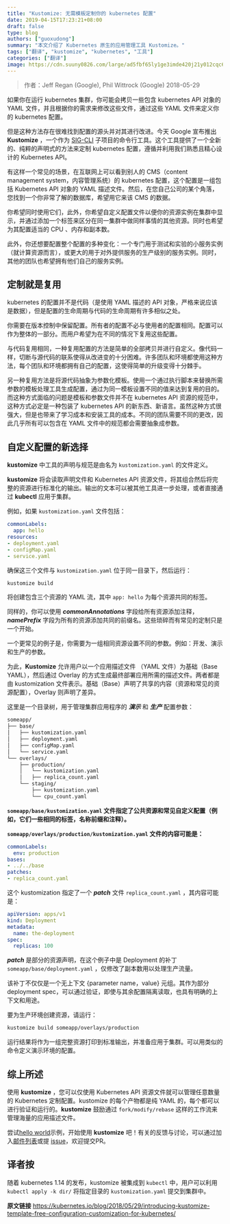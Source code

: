 ```yaml
---
title: "Kustomize: 无需模板定制你的 kubernetes 配置"
date: 2019-04-15T17:23:21+08:00
draft: false
type: blog
authors: ["guoxudong"]
summary: "本文介绍了 Kubernetes 原生的应用管理工具 Kustomize。"
tags: ["翻译", "kustomize", "kubernetes", "工具"]
categories: ["翻译"]
image: https://cdn.suuny0826.com/large/ad5fbf65ly1ge3imde420j21y012cqc6.jpg
---
```

> 作者：Jeff Regan (Google), Phil Wittrock (Google) 2018-05-29

如果你在运行 kubernetes 集群，你可能会拷贝一些包含 kubernetes API 对象的 YAML 文件，并且根据你的需求来修改这些文件，通过这些 YAML 文件来定义你的 kubernetes 配置。

但是这种方法存在很难找到配置的源头并对其进行改进。今天 Google 宣布推出 **Kustomize** ，一个作为 [SIG-CLI](https://github.com/kubernetes/community/tree/master/sig-cli) 子项目的命令行工具。这个工具提供了一个全新的、纯粹的声明式的方法来定制 kubernetes 配置，遵循并利用我们熟悉且精心设计的 Kubernetes API。

有这样一个常见的场景，在互联网上可以看到别人的 CMS（content management system，内容管理系统）的 kubernetes 配置，这个配置是一组包括 Kubernetes API 对象的 YAML 描述文件。然后，在您自己公司的某个角落，您找到一个你非常了解的数据库，希望用它来该 CMS 的数据。

你希望同时使用它们，此外，你希望自定义配置文件以便你的资源实例在集群中显示，并通过添加一个标签来区分在同一集群中做同样事情的其他资源。同时也希望为其配置适当的 CPU 、内存和副本数。

此外，你还想要配置整个配置的多种变化：一个专门用于测试和实验的小服务实例（就计算资源而言），或更大的用于对外提供服务的生产级别的服务实例。同时，其他的团队也希望拥有他们自己的服务实例。

## 定制就是复用
kubernetes 的配置并不是代码（是使用 YAML 描述的 API 对象，严格来说应该是数据），但是配置的生命周期与代码的生命周期有许多相似之处。

你需要在版本控制中保留配置。所有者的配置不必与使用者的配置相同。配置可以作为整体的一部分。而用户希望为在不同的情况下复用这些配置。

与代码复用相同，一种复用配置的方法是简单的全部拷贝并进行自定义。像代码一样，切断与源代码的联系使得从改进变的十分困难。许多团队和环境都使用这种方法，每个团队和环境都拥有自己的配置，这使得简单的升级变得十分棘手。

另一种复用方法是将源代码抽象为参数化模板。使用一个通过执行脚本来替换所需参数的模板处理工具生成配置，通过为同一模板设置不同的值来达到复用的目的。而这种方式面临的问题是模板和参数文件并不在 kubernetes API 资源的规范中，这种方式必定是一种包装了 kubernetes API 的新东西、新语言。虽然这种方式很强大，但是也带来了学习成本和安装工具的成本。不同的团队需要不同的更改，因此几乎所有可以包含在 YAML 文件中的规范都会需要抽象成参数。

## 自定义配置的新选择
**kustomize** 中工具的声明与规范是由名为 ```kustomization.yaml``` 的文件定义。

**kustomize** 将会读取声明文件和 Kubernetes API 资源文件，将其组合然后将完整的资源进行标准化的输出。输出的文本可以被其他工具进一步处理，或者直接通过 **kubectl** 应用于集群。

例如，如果 ```kustomization.yaml``` 文件包括：

```yaml
commonLabels:
  app: hello
resources:
- deployment.yaml
- configMap.yaml
- service.yaml
```

确保这三个文件与 ```kustomization.yaml``` 位于同一目录下，然后运行：

```bash
kustomize build
```

将创建包含三个资源的 YAML 流，其中 ```app: hello``` 为每个资源共同的标签。

同样的，你可以使用 ***commonAnnotations*** 字段给所有资源添加注释， ***namePrefix*** 字段为所有的资源添加共同的前缀名。这些琐碎而有常见的定制只是一个开始。

一个更常见的例子是，你需要为一组相同资源设置不同的参数。例如：开发、演示和生产的参数。

为此，**Kustomize** 允许用户以一个应用描述文件 （YAML 文件）为基础（Base YAML），然后通过 Overlay 的方式生成最终部署应用所需的描述文件。两者都是由 kustomization 文件表示。基础（Base）声明了共享的内容（资源和常见的资源配置），Overlay 则声明了差异。

这里是一个目录树，用于管理集群应用程序的 ***演示*** 和 ***生产*** 配置参数：

```bash
someapp/
├── base/
│   ├── kustomization.yaml
│   ├── deployment.yaml
│   ├── configMap.yaml
│   └── service.yaml
└── overlays/
    ├── production/
    │   └── kustomization.yaml
    │   ├── replica_count.yaml
    └── staging/
        ├── kustomization.yaml
        └── cpu_count.yaml
```

**```someapp/base/kustomization.yaml``` 文件指定了公共资源和常见自定义配置（例如，它们一些相同的标签，名称前缀和注释）。**

**```someapp/overlays/production/kustomization.yaml``` 文件的内容可能是：**

```yaml
commonLabels:
  env: production
bases:
- ../../base
patches:
- replica_count.yaml
```

这个 kustomization 指定了一个 ***patch*** 文件 ```replica_count.yaml``` ，其内容可能是：

```yaml
apiVersion: apps/v1
kind: Deployment
metadata:
  name: the-deployment
spec:
  replicas: 100
```

***patch*** 是部分的资源声明，在这个例子中是 Deployment 的补丁 ```someapp/base/deployment.yaml``` ，仅修改了副本数用以处理生产流量。

该补丁不仅仅是一个无上下文 {parameter name，value} 元组。其作为部分 deployment spec，可以通过验证，即使与其余配置隔离读取，也具有明确的上下文和用途。

要为生产环境创建资源，请运行：

```bash
kustomize build someapp/overlays/production
```

运行结果将作为一组完整资源打印到标准输出，并准备应用于集群。可以用类似的命令定义演示环境的配置。

## 综上所述
使用 **kustomize** ，您可以仅使用 Kubernetes API 资源文件就可以管理任意数量的 Kubernetes 定制配置。kustomize 的每个产物都是纯 YAML 的，每个都可以进行验证和运行的。**kustomize** 鼓励通过 `fork/modify/rebase` 这样的工作流来管理海量的应用描述文件。

尝试[hello world](https://github.com/kubernetes-sigs/kustomize/tree/master/examples/helloWorld)示例，开始使用 **kustomize** 吧！有关的反馈与讨论，可以通过加入[邮件列表](https://groups.google.com/g/kustomize)或提 [issue](https://github.com/kubernetes-sigs/kustomize/issues/new)，欢迎提交PR。

## 译者按
随着 kubernetes 1.14 的发布，kustomize 被集成到 ```kubectl``` 中，用户可以利用 ```kubectl apply -k dir/``` 将指定目录的 ```kustomization.yaml``` 提交到集群中。

**原文链接** https://kubernetes.io/blog/2018/05/29/introducing-kustomize-template-free-configuration-customization-for-kubernetes/